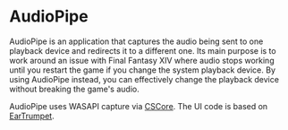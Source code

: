 # AudioPipe

AudioPipe is an application that captures the audio being sent to one playback 
device and redirects it to a different one. Its main purpose is to work around
an issue with Final Fantasy XIV where audio stops working until you restart the
game if you change the system playback device. By using AudioPipe instead, you 
can effectively change the playback device without breaking the game's audio.

AudioPipe uses WASAPI capture via [CSCore](https://github.com/filoe/cscore).
The UI code is based on [EarTrumpet](https://github.com/File-New-Project/EarTrumpet).